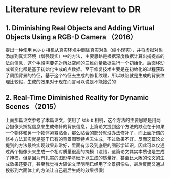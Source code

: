  # Literature review relevant to DR
## 1. Diminishing Real Objects and Adding Virtual Objects Using a RGB-D Camera （2016）
提出一种使用 `RGB-D` 相机从真实环境中删除真实对象（缩小现实），并将虚拟对象添加到真实环境（增强现实）中的方法，主要思路是根据深度数据计算出捕捉点的法向信息，这个手段需要先对所处空间的三维向量数据进行一个初始化，后面移动或者变化都是基于初始化生成的点数据。至于修复技术主要是在初始化的过程获取了周围背景的特征，基于这个特征去生成的修复纹理，所以缺陷就是生成的背景纹理比较假，生成的效果对于现在而言可以说是不能接受的

## 2. Real-Time Diminished Reality for Dynamic Scenes （2015）
上面那篇论文参考了本篇论文，使用了 `RGB-D` 相机，这个方法的主要思路是用两台摄像头捕捉信息来生成修补的背景信息，上篇论文提到这个方法的缺点在于如果一个物体和另一个物体紧紧贴合，那么贴合的部分就没办法修补了，而上面所谓的修补方法其实就是基于已有的背景图案特点去生成，不过效果不好。反而这篇论文提到的方法最终实现效果非常好，里面有涉及到底层的图形学知识，因此可以仅通过两个摄像头来生成一个相对质量很高的掩模（没错，这篇论文其实本质也是生成了掩模，但是因为有扎实的图形学基础所以生成的质量好，甚至比大阪的论文的生成效果还要好，甚至我觉得大阪论文里明明已经用了全景摄像头，最后反而又通过投影到六面体上的方法让自己最后生成的效果很假）